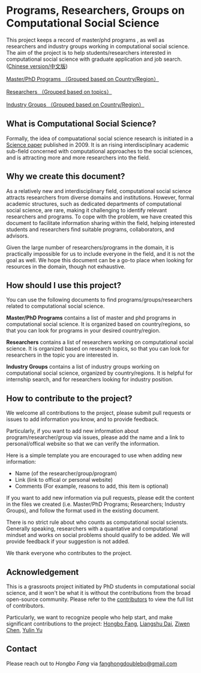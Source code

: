 # Programs, Researchers, Groups on Computational Social Science

This project keeps a record of master/phd programs , as well as researchers and industry groups working in computational social science. The aim of the project is to help students/researchers interested in computational social science with graduate application and job search. ([Chinese version/中文版](https://github.com/fhbzc/program-computational-social-science/blob/main/README_ch.md))

[Master/PhD Programs （Grouped based on Country/Region）](https://github.com/fhbzc/program-computational-social-science/blob/main/programs_en.md)

[Researchers （Grouped based on topics）](https://github.com/fhbzc/program-computational-social-science/blob/main/researcher_en.md)

[Industry Groups （Grouped based on Country/Region）](https://github.com/fhbzc/program-computational-social-science/blob/main/industry_en.md)


## What is Computational Social Science?
Formally, the idea of compuatational social science research is initiated in a [Science paper](https://www.science.org/doi/full/10.1126/science.1167742?casa_token=_cfPz3X3Rm4AAAAA%3AVTQelmhEE36GXIJ5nsbpuDQcM_A31Axi8u655kvGG0nGxWIDntiR6YDbKaFdzrMW20OFIdhzmfaiog) published in 2009. It is an rising interdisciplinary academic sub-field concerned with computational approaches to the social sciences, and is attracting more and more researchers into the field.

## Why we create this document?
As a relatively new and interdisciplinary field, computational social science attracts researchers from diverse domains and institutions. However, formal academic structures, such as dedicated departments of computational social science, are rare, making it challenging to identify relevant researchers and programs. To cope with the problem, we have created this document to facilitate information sharing within the field, helping interested students and researchers find suitable programs, collaborators, and advisors.

Given the large number of researchers/programs in the domain, it is practically impossible for us to include everyone in the field, and it is not the goal as well. We hope this document can be a go-to place when looking for resources in the domain, though not exhaustive.

## How should I use this project?
You can use the following documents to find programs/groups/researchers related to computational social science.

**Master/PhD Programs** contains a list of master and phd programs in computational social science. It is organized based on country/regions, so that you can look for programs in your desired country/region. 

**Researchers** contains a list of researchers working on computational social science. It is organized based on research topics, so that you can look for researchers in the topic you are interested in.

**Industry Groups** contains a list of industry groups working on computational social science, organized by country/regions. It is helpful for internship search, and for researchers looking for industry position.

## How to contribute to the project?
We welcome all contributions to the project, please submit pull requests or issues to add information you know, and to provide feedback.

Particularly, if you want to add new information about program/researcher/group via issues, please add the name and a link to personal/offical website so that we can verify the information.

Here is a simple template you are encouraged to use when adding new information:

  - Name (of the researcher/group/program)
  - Link (link to offical or personal website)
  - Comments (For example, reasons to add, this item is optional)

If you want to add new information via pull requests, please edit the content in the files we created (i.e. Master/PhD Programs; Researchers; Industry Groups), and follow the format used in the existing document.

There is no strict rule about who counts as computational social sciensts. Generally speaking, researchers with a quantative and computational mindset and works on social problems should qualify to be added. We will provide feedback if your suggestion is not added.

We thank everyone who contributes to the project.

## Acknowledgement 
This is a grassroots project initiated by PhD students in computational social science, and it won't be what it is without the contributions from the broad open-source community. Please refer to the [contributors](https://github.com/fhbzc/computational-social-science-program-group-people/graphs/contributors) to view the full list of contributors.

Particularly, we want to recognize people who help start, and make significant contributions to the project: [Hongbo Fang](https://scholar.google.com/citations?user=tMNsrlQAAAAJ&hl=zh-CN), [Liangshu Dai](http://sociology.zju.edu.cn/index.php/Teacher/details.html?id=95&tid=19&sid=3), [Ziwen Chen](https://www.gsb.stanford.edu/programs/phd/academic-experience/students/ziwen-chen), [Yulin Yu](https://yulin-yu.github.io/)

## Contact 
Please reach out to *Hongbo Fang* via fanghongdoublebo@gmail.com

